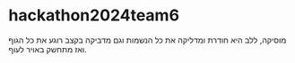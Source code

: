 # hackathon2024team6
מוסיקה, ללב היא חודרת ומדליקה את כל הנשמות וגם מדביקה בקצב רוגע את כל הגוף ואז מתחשק באויר לעוף.

